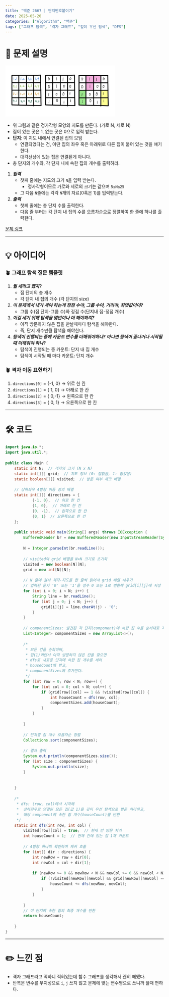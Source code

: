 ```yaml
---
title: "백준 2667 | 단지번호붙이기"
date: 2025-05-20
categories: ["Algorithm", "백준"]
tags: ["그래프 탐색", "격자 그래프", "깊이 우선 탐색", "DFS"]
---
```


# 📝 문제 설명

<img src="/assets/images/250520_numbering.jpg" alt="단지번호붙이기 예시 좌표" width="350">

- 위 그림과 같은 정가각형 모양의 지도를 만든다. (가로 N, 세로 N)
- 집이 있는 곳은 1, 없는 곳은 0으로 입력 받는다.
- **단지**: 이 지도 내에서 연결된 집의 모임
  - 연결되었다는 건, 아딴 집의 좌우 혹은 아래위로 다른 집이 붙어 있는 것을 얘기한다.
  - 대각선상에 있는 집은 연결된게 아니다.
- 총 단지의 개수와, 각 단지 내에 속한 집의 개수를 출력하라.  
   
1. ***입력***
   - 첫째 줄에는 지도의 크기  `N`을 입력 받는다.
     - 정사각형이므로 가로와 세로의 크기는 같으며 `5≤N≤25`
   - 그 다음 `N`줄에는 각각 `N`개의 자료(0혹은 1)를 입력받는다.
2. ***출력***
   - 첫쩨 줄에는 총 단지 수를 출력한다.
   - 다음 줄 부터는 각 단지 내 집의 수를 오름차순으로 정렬하여 한 줄에 하나를 출력한다.


[문제 링크](https://www.acmicpc.net/problem/2667)

---

# 💡 아이디어

### 🪴 그래프 탐색 질문 템플릿
1. ***뭘 세라고 했지?***
   - 집 단지의 총 개수
   - 각 단지 내 집의 개수 (각 단지의 size)
2. ***이 문제에서 내가 세야 하는게 정점 수야, 그룹 수야, 거리야, 최댓값이야?***
   - 그룹 수(집 단지-그룹 수)와 정점 수(단지내 집-정점 개수)
3. ***이걸 세기 위해 탐색을 몇번이나 더 해야하지?***
   - 아직 방문하지 않은 집을 만날때마다 탐색을 해야한다.
   - 즉, 단지 개수만큼 탐색을 해야한다.
4. ***탐색이 진행되는 중에 카운트 변수를 더해줘야하나? 아니면 탐색이 끝나거나 시작될 때 더해줘야 하나?***
   - 탐색이 진행되는 중 카운트: 단지 내 집 개수
   - 탐색이 시작될 때 마다 카운트: 단지 개수

### 🪴 격자 이동 표현하기
1. `directions[0]` = {-1, 0} → 위로 한 칸
2. `directions[1]` = { 1, 0} → 아래로 한 칸
3. `directions[2]` = { 0,-1} → 왼쪽으로 한 칸
4. `directions[3]` = { 0, 1} → 오른쪽으로 한 칸

---

# 🛠 코드

```java
import java.io.*;
import java.util.*;

public class Main {
    static int N;  // 격자의 크기 (N x N)
    static int[][] grid;  // 지도 정보 (0: 집없음, 1: 집있음)
    static boolean[][] visited;  // 방문 여부 체크 배열

    // 상하좌우 4방향 이동 정의 배열
    static int[][] directions = {
            {-1, 0},  // 위로 한 칸
            {1, 0},  // 아래로 한 칸
            {0, -1},  // 왼쪽으로 한 칸
            {0, 1}  // 오른쪽으로 한 칸
    };

    public static void main(String[] args) throws IOException {
        BufferedReader br = new BufferedReader(new InputStreamReader(System.in));

        N = Integer.parseInt(br.readLine());

        // visited와 grid 배열을 N×N 크기로 초기화
        visited = new boolean[N][N];
        grid = new int[N][N];

        // N 줄에 걸쳐 격자-지도를 한 줄씩 읽어서 grid 배열 채우기
        // 입력된 문자 '0' 또는 '1'을 정수 0 또는 1로 변환해 grid[i][j]에 저장
        for (int i = 0; i < N; i++) {
            String line = br.readLine();
            for (int j = 0; j < N; j++) {
                grid[i][j] = line.charAt(j) - '0';
            }
        }

        // componentSizes: 발견된 각 단지(component)에 속한 집 수를 순서대로 저장
        List<Integer> componentSizes = new ArrayList<>();

        /*
         * 모든 칸을 순회하며,
         * 집(1)이면서 아직 방문하지 않은 칸을 찾으면
         * dfs로 새로운 단지에 속한 집 개수를 세어
         * houseCount에 받고,
         * componentSizes에 추가한다.
         */
        for (int row = 0; row < N; row++) {
            for (int col = 0; col < N; col++) {
                if (grid[row][col] == 1 && !visited[row][col]) {
                    int houseCount = dfs(row, col);
                    componentSizes.add(houseCount);
                }
            }

        }

        // 단지별 집 개수 오름차순 정렬
        Collections.sort(componentSizes);

        // 결과 출력
        System.out.println(componentSizes.size());
        for (int size : componentSizes) {
            System.out.println(size);
        }


    }

    /*
     * dfs: (row, col)에서 시작해
     *  상하좌우로 연결된 모든 집(값 1)을 깊이 우선 탐색으로 방문 처리하고,
     *  해당 component에 속한 집 개수(houseCount)를 반환
     */
    static int dfs(int row, int col) {
        visited[row][col] = true;  // 현재 칸 방문 처리
        int houseCount = 1;  // 현재 칸에 있는 집 1채 카운트

        // 4방향 하나씩 확인하며 재귀 호출
        for (int[] dir : directions) {
            int newRow = row + dir[0];
            int newCol = col + dir[1];

            if (newRow >= 0 && newRow < N && newCol >= 0 && newCol < N) {
                if (!visited[newRow][newCol] && grid[newRow][newCol] == 1) {
                    houseCount += dfs(newRow, newCol);
                }
            }

        }
        // 이 단지에 속한 집의 최종 개수를 반환
        return houseCount;

    }
}

```

---

# ✏️ 느낀 점

- 격자 그래프라고 떡하니 적혀있는데 함수 그래프를 생각해서 괜히 헤맸다.
- 반복문 변수를 무지성으로 `i`, `j` 쓰지 않고 문제에 맞는 변수명으로 쓰니까 풀때 편하다.
